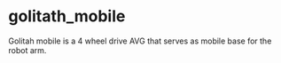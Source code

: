 # golitath_mobile
Golitah mobile is a 4 wheel drive AVG that serves as mobile base for the robot arm.
